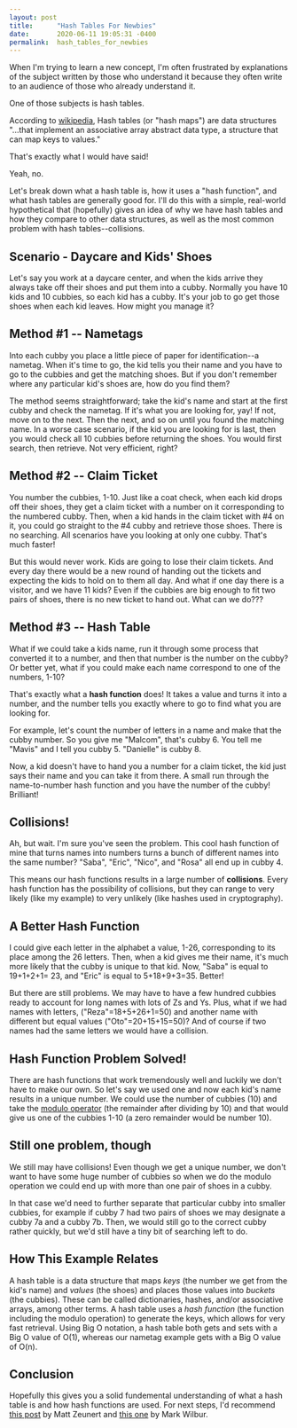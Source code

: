 ```yaml
---
layout: post
title:      "Hash Tables For Newbies"
date:       2020-06-11 19:05:31 -0400
permalink:  hash_tables_for_newbies
---
```



When I'm trying to learn a new concept, I'm often frustrated by explanations of the subject written by those who understand it because they often write to an audience of those who already understand it. 

One of those subjects is hash tables.

According to [wikipedia](https://en.wikipedia.org/wiki/Hash_table), Hash tables (or "hash maps") are data structures "...that implement an associative array abstract data type, a structure that can map keys to values."

That's exactly what I would have said!

Yeah, no. 

Let's break down what a hash table is, how it uses a "hash function", and what hash tables are generally good for. I'll do this with a simple, real-world hypothetical that (hopefully) gives an idea of why we have hash tables and how they compare to other data structures, as well as the most common problem with hash tables--collisions.

## Scenario - Daycare and Kids' Shoes
Let's say you work at a daycare center, and when the kids arrive they always take off their shoes and put them into a cubby. Normally you have 10 kids and 10 cubbies, so each kid has a cubby. It's your job to go get those shoes when each kid leaves. How might you manage it?  

## Method #1 -- Nametags
Into each cubby you place a little piece of paper for identification--a nametag. When it's time to go, the kid tells you their name and you have to go to the cubbies and get the matching shoes.  But if you don't remember where any particular kid's shoes are, how do you find them?  

The method seems straightforward; take the kid's name and start at the first cubby and check the nametag. If it's what you are looking for, yay! If not, move on to the next. Then the next, and so on until you found the matching name. In a worse case scenario, if the kid you are looking for is last, then you would check all 10 cubbies before returning the shoes. You would first search, then retrieve. Not very efficient, right?

## Method #2 -- Claim Ticket
You number the cubbies, 1-10. Just like a coat check, when each kid drops off their shoes, they get a claim ticket with a number on it corresponding to the numbered cubby. Then, when a kid hands in the claim ticket with #4 on it, you could go straight to the #4 cubby and retrieve those shoes. There is no searching. All scenarios have you looking at only one cubby. That's much faster! 

But this would never work. Kids are going to lose their claim tickets. And every day there would be a new round of handing out the tickets and expecting the kids to hold on to them all day. And what if one day there is a visitor, and we have 11 kids? Even if the cubbies are big enough to fit two pairs of shoes, there is no new ticket to hand out. What can we do??? 

## Method #3 -- Hash Table
What if we could take a kids name, run it through some process that converted it to a number, and then that number is the number on the cubby? Or better yet, what if you could make each name correspond to one of the numbers, 1-10?

That's exactly what a **hash function** does! It takes a value and turns it into a number, and the number tells you exactly where to go to find what you are looking for. 

For example, let's count the number of letters in a name and make that the cubby number. So you give me "Malcom", that's cubby 6. You tell me "Mavis" and I tell you cubby 5. "Danielle" is cubby 8. 

Now, a kid doesn't have to hand you a number for a claim ticket, the kid just says their name and you can take it from there. A small run through the name-to-number hash function and you have the number of the cubby! Brilliant! 

## Collisions! 
Ah, but wait. I'm sure you've seen the problem. This cool hash function of mine that turns names into numbers turns a bunch of different names into the same number? "Saba", "Eric", "Nico", and "Rosa" all end up in cubby 4. 

This means our hash functions results in a large number of **collisions**. Every hash function has the possibility of collisions, but they can range to very likely (like my example) to very unlikely (like hashes used in cryptography).

## A Better Hash Function
I could give each letter in the alphabet a value, 1-26, corresponding to its place among the 26 letters. Then, when a kid gives me their name, it's much more likely that the cubby is unique to that kid. Now, "Saba" is equal to 19+1+2+1= 23, and "Eric" is equal to 5+18+9+3=35. Better! 

But there are still problems. We may have to have a few hundred cubbies ready to account for long names with lots of Zs and Ys. Plus, what if we had names with letters, ("Reza"=18+5+26+1=50) and another name with different but equal values ("Oto"=20+15+15=50)? And of course if two names had the same letters we would have a collision.

## Hash Function Problem Solved! 
There are hash functions that work tremendously well and luckily we don't have to make our own. So let's say we used one and now each kid's name results in a unique number. We could use the number of cubbies (10) and take the [modulo operator](https://en.wikipedia.org/wiki/Modulo_operation) (the remainder after dividing by 10) and that would give us one of the cubbies 1-10 (a zero remainder would be number 10). 

## Still one problem, though
We still may have collisions! Even though we get a unique number, we don't want to have some huge number of cubbies so when we do the modulo operation we could end up with more than one pair of shoes in a cubby.

In that case we'd need to further separate that particular cubby into smaller cubbies, for example if cubby 7 had two pairs of shoes we may designate a cubby 7a and a cubby 7b. Then, we would still go to the correct cubby rather quickly, but we'd still have a tiny bit of searching left to do. 

## How This Example Relates
A hash table is a data structure that maps *keys* (the number we get from the kid's name) and *values* (the shoes) and places those values into *buckets* (the cubbies). These can be called dictionaries, hashes, and/or associative arrays, among other terms. A hash table uses a *hash function* (the function including the modulo operation) to generate the keys, which allows for very fast retrieval. Using Big O notation, a hash table both gets and sets with a Big O value of O(1), whereas our nametag example gets with a Big O value of O(n). 

## Conclusion
Hopefully this gives you a solid fundemental understanding of what a hash table is and how hash functions are used. For next steps, I'd recommend [this post](https://www.mattzeunert.com/2017/02/01/implementing-a-hash-table-in-javascript.html) by Matt Zeunert and [this one](https://logicmason.com/2013/how-to-implement-a-hash-table/) by Mark Wilbur.
